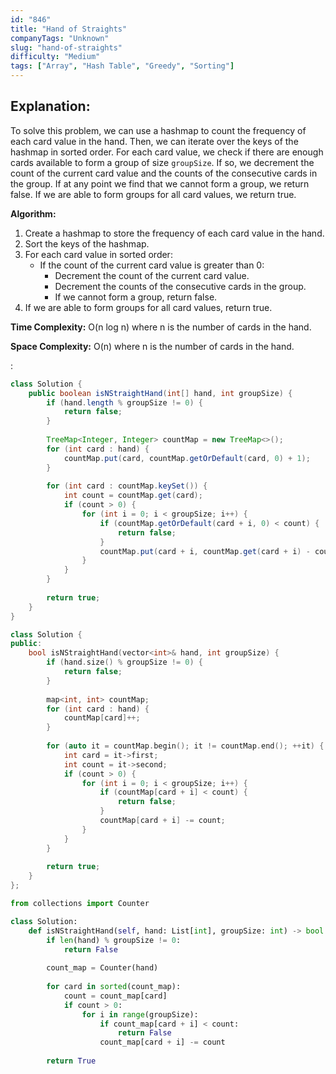 ```yaml
---
id: "846"
title: "Hand of Straights"
companyTags: "Unknown"
slug: "hand-of-straights"
difficulty: "Medium"
tags: ["Array", "Hash Table", "Greedy", "Sorting"]
---
```


## Explanation:
To solve this problem, we can use a hashmap to count the frequency of each card value in the hand. Then, we can iterate over the keys of the hashmap in sorted order. For each card value, we check if there are enough cards available to form a group of size `groupSize`. If so, we decrement the count of the current card value and the counts of the consecutive cards in the group. If at any point we find that we cannot form a group, we return false. If we are able to form groups for all card values, we return true.

**Algorithm:**
1. Create a hashmap to store the frequency of each card value in the hand.
2. Sort the keys of the hashmap.
3. For each card value in sorted order:
   - If the count of the current card value is greater than 0:
     - Decrement the count of the current card value.
     - Decrement the counts of the consecutive cards in the group.
     - If we cannot form a group, return false.
4. If we are able to form groups for all card values, return true.

**Time Complexity:** O(n log n) where n is the number of cards in the hand.

**Space Complexity:** O(n) where n is the number of cards in the hand.

:

```java
class Solution {
    public boolean isNStraightHand(int[] hand, int groupSize) {
        if (hand.length % groupSize != 0) {
            return false;
        }
        
        TreeMap<Integer, Integer> countMap = new TreeMap<>();
        for (int card : hand) {
            countMap.put(card, countMap.getOrDefault(card, 0) + 1);
        }
        
        for (int card : countMap.keySet()) {
            int count = countMap.get(card);
            if (count > 0) {
                for (int i = 0; i < groupSize; i++) {
                    if (countMap.getOrDefault(card + i, 0) < count) {
                        return false;
                    }
                    countMap.put(card + i, countMap.get(card + i) - count);
                }
            }
        }
        
        return true;
    }
}
```

```cpp
class Solution {
public:
    bool isNStraightHand(vector<int>& hand, int groupSize) {
        if (hand.size() % groupSize != 0) {
            return false;
        }
        
        map<int, int> countMap;
        for (int card : hand) {
            countMap[card]++;
        }
        
        for (auto it = countMap.begin(); it != countMap.end(); ++it) {
            int card = it->first;
            int count = it->second;
            if (count > 0) {
                for (int i = 0; i < groupSize; i++) {
                    if (countMap[card + i] < count) {
                        return false;
                    }
                    countMap[card + i] -= count;
                }
            }
        }
        
        return true;
    }
};
```

```python
from collections import Counter

class Solution:
    def isNStraightHand(self, hand: List[int], groupSize: int) -> bool:
        if len(hand) % groupSize != 0:
            return False
        
        count_map = Counter(hand)
        
        for card in sorted(count_map):
            count = count_map[card]
            if count > 0:
                for i in range(groupSize):
                    if count_map[card + i] < count:
                        return False
                    count_map[card + i] -= count
        
        return True
```
